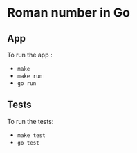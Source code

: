 # Roman number in Go

## App
To run the app :
* `make`
* `make run`
* `go run`

## Tests
To run the tests:
* `make test`
* `go test`